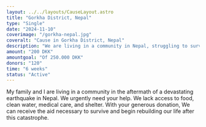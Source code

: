 ```yaml
---
layout: ../../layouts/CauseLayout.astro
title: "Gorkha District, Nepal"
type: "Single"
date: "2024-11-10"
coverimage: "/gorkha-nepal.jpg"
coveralt: "Cause in Gorkha District, Nepal"
description: "We are living in a community in Nepal, struggling to survive after a disaster."
amount: "200 DKK"
amountgoal: "Of 250.000 DKK"
donors: "120"
time: "6 weeks"
status: "Active"
---
```


My family and I are living in a community in the aftermath of a devastating earthquake in Nepal. We urgently need your help. We lack access to food, clean water, medical care, and shelter. With your generous donation, We can receive the aid necessary to survive and begin rebuilding our life after this catastrophe.